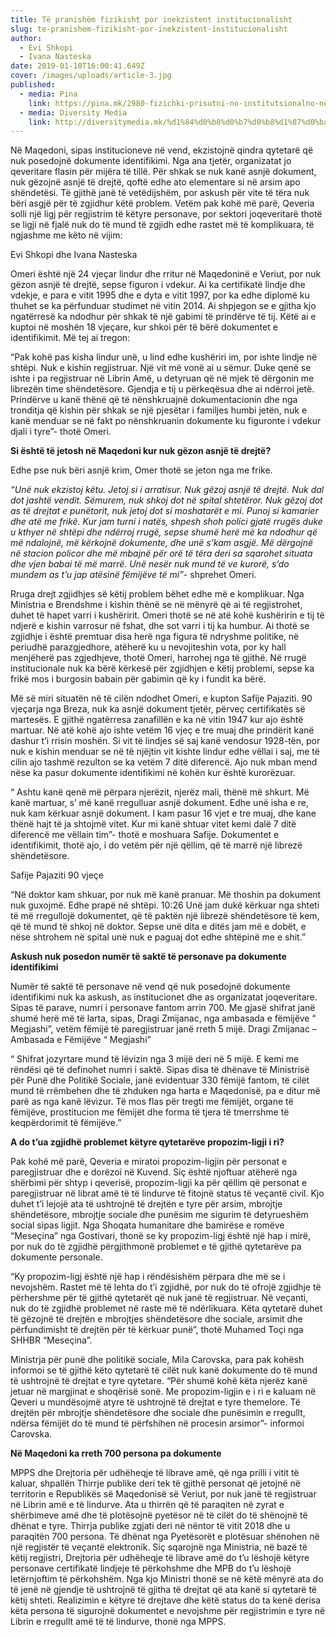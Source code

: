 ```yaml
---
title: Të pranishëm fizikisht por inekzistent institucionalisht
slug: te-pranishem-fizikisht-por-inekzistent-institucionalisht
author:
  - Evi Shkopi
  - Ivana Nasteska
date: 2019-01-10T16:00:41.649Z
cover: /images/uploads/article-3.jpg
published:
  - media: Pina
    link: https://pina.mk/2980-fizichki-prisutni-no-institutsionalno-nepostoechki/
  - media: Diversity Media
    link: http://diversitymedia.mk/%d1%84%d0%b8%d0%b7%d0%b8%d1%87%d0%ba%d0%b8-%d0%bf%d1%80%d0%b8%d1%81%d1%83%d1%82%d0%bd%d0%b8-%d0%bd%d0%be-%d0%b8%d0%bd%d1%81%d1%82%d0%b8%d1%82%d1%83%d1%86%d0%b8%d0%be%d0%bd%d0%b0%d0%bb%d0%bd%d0%be/
---
```


Në Maqedoni, sipas institucioneve në vend, ekzistojnë qindra qytetarë që nuk posedojnë dokumente identifikimi. Nga ana tjetër, organizatat jo qeveritare flasin për mijëra të tillë. Për shkak se nuk kanë asnjë dokument, nuk gëzojnë asnjë të drejtë, qoftë edhe ato elementare si në arsim apo shëndetësi. Të gjithë janë të vetëdijshëm, por askush për vite të tëra nuk bëri asgjë për të zgjidhur këtë problem. Vetëm pak kohë më parë, Qeveria solli një ligj për regjistrim të këtyre personave, por sektori joqeveritarë thotë se ligji në fjalë nuk do të mund të zgjidh edhe rastet më të komplikuara, të ngjashme me këto në vijim:

Evi Shkopi dhe Ivana Nasteska

Omeri është një 24 vjeçar lindur dhe rritur në Maqedoninë e Veriut, por nuk gëzon asnjë të
drejtë, sepse figuron i vdekur. Ai ka certifikatë lindje dhe vdekje, e para e vitit 1995 dhe e dyta e vitit 1997, por ka edhe diplomë ku thuhet se ka përfunduar studimet në vitin 2014. Ai shpjegon se e gjitha kjo ngatërresë ka ndodhur për shkak të një gabimi të prindërve të tij. Këtë ai e kuptoi në moshën 18 vjeçare, kur shkoi për të bërë dokumentet e identifikimit. Më tej ai tregon:

“Pak kohë pas kisha lindur unë, u lind edhe kushëriri im, por ishte lindje në shtëpi. Nuk e
kishin regjistruar. Një vit më vonë ai u sëmur. Duke qenë se ishte i pa regjistruar në Librin
Amë, u detyruan që në mjek të dërgonin me librezën time shëndetësore. Gjendja e tij u
përkeqësua dhe ai ndërroi jetë. Prindërve u kanë thënë që të nënshkruajnë dokumentacionin dhe nga tronditja që kishin për shkak se një pjesëtar i familjes humbi jetën, nuk e kanë menduar se në fakt po nënshkruanin dokumente ku figuronte i vdekur djali i tyre”- thotë Omeri.

**Si është të jetosh në Maqedoni kur nuk gëzon asnjë të drejtë?**

Edhe pse nuk bëri asnjë krim, Omer thotë se jeton nga me frike.

_“Unë nuk ekzistoj këtu. Jetoj si i arratisur. Nuk gëzoj asnjë të drejtë. Nuk dal dot jashtë vendit. Sëmurem, nuk shkoj dot në spital shtetëror. Nuk gëzoj dot as të drejtat e punëtorit, nuk jetoj dot si moshatarët e mi. Punoj si kamarier dhe atë me frikë. Kur jam turni i natës, shpesh shoh polici gjatë rrugës duke u kthyer në shtëpi dhe ndërroj rrugë, sepse shumë herë më ka ndodhur që më ndalojnë, më kërkojnë dokumente, dhe unë s’kam asgjë. Më dërgojnë në stacion policor dhe më mbajnë për orë të tëra deri sa sqarohet situata dhe vjen babai të më marrë. Unë nesër nuk mund të ve kurorë, s’do mundem as t’u jap atësinë fëmijëve të mi”_- shprehet Omeri.

Rruga drejt zgjidhjes së këtij problem bëhet edhe më e komplikuar. Nga Ministria e Brendshme i kishin thënë se në mënyrë që ai të regjistrohet, duhet të hapet varri i kushëririt. Omeri thotë se në atë kohë kushëririn e tij të ndjerë e kishin varrosur në fshat, dhe sot varri i tij ka humbur. Ai thotë se zgjidhje i është premtuar disa herë nga figura të ndryshme politike, në periudhë parazgjedhore, atëherë ku u nevojiteshin vota, por ky hall menjëherë pas zgjedhjeve, thotë Omeri, harrohej nga të gjithë. Në rrugë institucionale nuk ka bërë kërkesë për zgjidhjen e këtij problemi, sepse ka frikë mos i burgosin babain për gabimin që ky i fundit ka bërë.

Më së miri situatën në të cilën ndodhet Omeri, e kupton Safije Pajaziti. 90 vjeçarja nga Breza, nuk ka asnjë dokument tjetër, përveç certifikatës së martesës. E gjithë ngatërresa zanafillën e ka në vitin 1947 kur ajo është martuar. Në atë kohë ajo ishte vetëm 16 vjeç e tre muaj dhe prindërit kanë dashur t’i rrisin moshën. Si vit të lindjes së saj kanë vendosur 1928-tën, por nuk e kishin menduar se në të njëjtin vit kishte lindur edhe vëllai i saj, me të cilin ajo tashmë rezulton se ka vetëm 7 ditë diferencë. Ajo nuk mban mend nëse ka pasur dokumente identifikimi në kohën kur është kurorëzuar.

“ Ashtu kanë qenë më përpara njerëzit, njerëz mali, thënë më shkurt. Më kanë martuar,
s’ më kanë rregulluar asnjë dokument. Edhe unë isha e re, nuk kam kërkuar asnjë dokument. I kam pasur 16 vjet e tre muaj, dhe kane thënë hajt të ja shtojmë vitet. Kur mi kanë shtuar vitet kemi dalë 7 ditë diferencë me vëllain tim”- thotë e moshuara Safije.
Dokumentet e identifikimit, thotë ajo, i do vetëm për një qëllim, që të marrë një librezë shëndetësore.

Safije Pajaziti 90 vjeçe

“Në doktor kam shkuar, por nuk më kanë pranuar. Më thoshin pa dokument nuk
guxojmë. Edhe prapë në shtëpi. 10:26 Unë jam dukë kërkuar nga shteti të më rregullojë
dokumentet, që të paktën një librezë shëndetësore të kem, që të mund të shkoj në doktor.
Sepse unë dita e ditës jam më e dobët, e nëse shtrohem në spital unë nuk e paguaj dot edhe shtëpinë me e shit.”

**Askush nuk posedon numër të saktë të personave pa dokumente identifikimi**

Numër të saktë të personave në vend që nuk posedojnë dokumente identifikimi nuk ka askush, as
institucionet dhe as organizatat joqeveritare. Sipas të parave, numri i personave fantom arrin 700. Me gjasë shifrat janë shumë herë më të larta, sipas, Dragi Zmijanac, nga ambasada e fëmijëve “ Megjashi”, vetëm fëmijë të paregjistruar janë rreth 5 mijë.
Dragi Zmijanac – Ambasada e Fëmijëve “ Megjashi”

“ Shifrat jozyrtare mund të lëvizin nga 3 mijë deri në 5 mijë. E kemi me rëndësi që të definohet numri i saktë. Sipas disa të dhënave të Ministrisë për Punë dhe Politikë Sociale, janë evidentuar 330 fëmijë fantom, të cilët mund të rrëmbehen dhe të zhduken nga harta e Maqedonisë, pa e ditur më parë as nga kanë lëvizur. Të mos flas për tregti me fëmijët, organe të fëmijëve, prostitucion me fëmijët dhe forma të tjera të tmerrshme të keqpërdorimit të fëmijëve.”

**A do t’ua zgjidhë problemet këtyre qytetarëve propozim-ligji i ri?**

Pak kohë më parë, Qeveria e miratoi propozim-ligjin për personat e paregjistruar dhe e dorëzoi në Kuvend. Siç është njoftuar atëherë nga shërbimi për shtyp i qeverisë, propozim-ligji ka për qëllim që personat e paregjistruar në librat amë të të lindurve të fitojnë status të veçantë civil. Kjo duhet t’i lejojë ata të ushtrojnë të drejtën e tyre për arsim, mbrojtje shëndetësore, mbrojtje sociale dhe punësim me sigurim të detyrueshëm social sipas ligjit. Nga Shoqata humanitare dhe bamirëse e romëve “Meseçina” nga Gostivari, thonë se ky propozim-ligj është një hap i mirë, por nuk do të zgjidhë përgjithmonë
problemet e të gjithë qytetarëve pa dokumente personale.

“Ky propozim-ligj është një hap i rëndësishëm përpara dhe më se i nevojshëm. Rastet më të lehta do t’i zgjidhë, por nuk do të ofrojë zgjidhje të përhershme për të gjithë qytetarët që nuk janë të regjistruar. Në veçanti, nuk do të zgjidhë problemet në raste më të ndërlikuara. Këta qytetarë duhet të gëzojnë të drejtën е mbrojtjes shëndetësore dhe sociale, arsimit dhe përfundimisht të drejtën për të kërkuar
punë”, thotë Muhamed Toçi nga SHHBR “Meseçina”.

Ministrja për punë dhe politikë sociale, Mila Carovska, para pak kohësh informoi se të gjithë këto qytetarë të cilët nuk kanë dokumente do të mund të ushtrojnë të drejtat e tyre qytetare.
“Për shumë kohë këta njerëz kanë jetuar në margjinat e shoqërisë sonë. Me propozim-ligjin e i ri e kaluam në Qeveri u mundësojmë atyre të ushtrojnë të drejtat e tyre themelore. Të drejtën për mbrojtje shëndetësore dhe sociale dhe punësimin e rregullt, ndërsa fëmijët do të mund të përfshihen në procesin arsimor”- informoi Carovska.

**Në Maqedoni ka rreth 700 persona pa dokumente**

MPPS dhe Drejtoria për udhëheqje të librave amë, që nga prilli i vitit të kaluar, shpallën Thirrje publike deri tek të gjithë personat që jetojnë në territorin e Republikës së Maqedonisë së Veriut, por nuk janë të regjistruar në Librin amë e të lindurve. Ata u thirrën që të paraqiten në zyrat e shërbimeve amë dhe të plotësojnë pyetësor në të cilët do të shënojnë të dhënat e tyre. Thirrja publike zgjati deri në nëntor të vitit 2018 dhe u paraqitën 700 persona. Të dhënat nga Pyetësorët e plotësuar shënohen në një regjistër
të veçantë elektronik. Siç sqarojnë nga Ministria, në bazë të këtij regjistri, Drejtoria për udhëheqje të librave amë do t’u lëshojë këtyre personave certifikatë lindjeje të përkohshme dhe MPB do t’u lëshojë letërnjoftim të përkohshëm. Nga kjo Ministri thonë se në këtë mënyrë ata do të jenë në gjendje të ushtrojnë të gjitha të drejtat që ata kanë si qytetarë të këtij shteti. Realizimin e këtyre të drejtave dhe këtë status do ta kenë derisa këta persona të sigurojnë dokumentet e nevojshme për regjistrimin e tyre
në Librin e rregullt amë të të lindurve, thonë nga MPPS.
